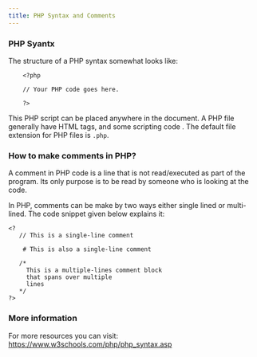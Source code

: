 ```yaml
---
title: PHP Syntax and Comments
---
```


### PHP Syantx

The structure of a PHP syntax somewhat looks like:

```shell
    <?php
    
    // Your PHP code goes here.
    
    ?>
```
This PHP script can be placed anywhere in the document.
A PHP file generally have HTML tags, and some scripting code .
The default file extension for PHP files is `.php`.
 
 ### How to make comments in PHP?
 
A comment in PHP code is a line that is not read/executed as part of the program. Its only purpose is to be read by someone who is looking at the code.

In PHP, comments can be make by two ways either single lined or multi-lined.
The code snippet given below explains it:

```shell
<?
   // This is a single-line comment

    # This is also a single-line comment

   /*
     This is a multiple-lines comment block
     that spans over multiple
     lines
   */
?>
```

### More information

For more resources you can visit: https://www.w3schools.com/php/php_syntax.asp
